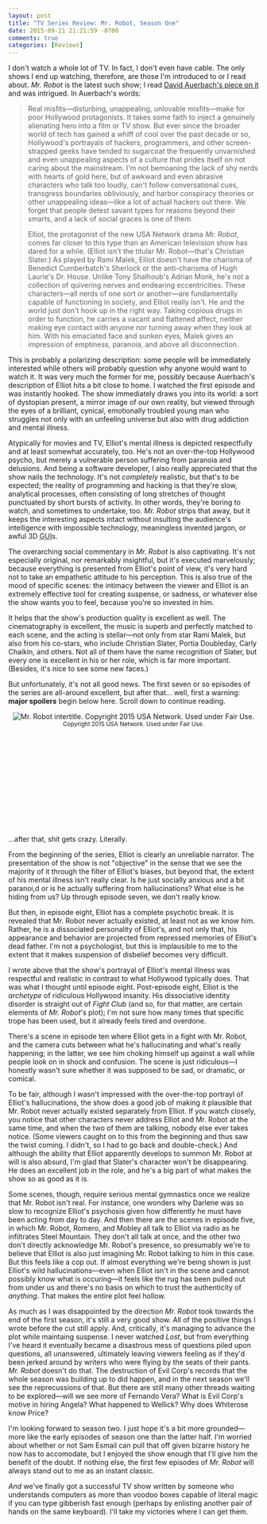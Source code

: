 ```yaml
---
layout: post
title: "TV Series Review: Mr. Robot, Season One"
date: 2015-09-21 21:21:59 -0700
comments: true
categories: [Reviews]
---
```


I don't watch a whole lot of TV. In fact, I don't even have cable. The only
shows I end up watching, therefore, are those I'm introduced to or I read about.
_Mr. Robot_ is the latest such show; I read
[David Auerbach's piece on it](http://www.slate.com/articles/technology/bitwise/2015/06/mr_robot_on_usa_finally_hollywood_created_a_realistic_hacker_character.html)
and was intrigued. In Auerbach's words:

> Real misfits&mdash;disturbing, unappealing, unlovable misfits&mdash;make for
> poor Hollywood protagonists. It takes some faith to inject a genuinely
> alienating hero into a film or TV show. But ever since the broader world of
> tech has gained a whiff of cool over the past decade or so, Hollywood's
> portrayals of hackers, programmers, and other screen-strapped geeks have
> tended to sugarcoat the frequently unvarnished and even unappealing aspects of
> a culture that prides itself on not caring about the mainstream. I'm not
> bemoaning the lack of shy nerds with hearts of gold here, but of awkward and
> even abrasive characters who talk too loudly, can't follow conversational
> cues, transgress boundaries obliviously, and harbor conspiracy theories or
> other unappealing ideas&mdash;like a lot of actual hackers out there. We
> forget that people detest savant types for reasons beyond their smarts, and a
> lack of social graces is one of them.
>
> Elliot, the protagonist of the new USA Network drama _Mr. Robot_, comes far
> closer to this type than an American television show has dared for a while.
> (Elliot isn't the titular Mr. Robot&mdash;that's Christian Slater.) As played
> by Rami Malek, Elliot doesn't have the charisma of Benedict Cumberbatch's
> Sherlock or the anti-charisma of Hugh Laurie's Dr. House. Unlike Tony
> Shalhoub's Adrian Monk, he's not a collection of quivering nerves and
> endearing eccentricities. These characters&mdash;all nerds of one sort or
> another&mdash;are fundamentally capable of functioning in society, and Elliot
> really isn't. He and the world just don't hook up in the right way. Taking
> copious drugs in order to function, he carries a vacant and flattened affect,
> neither making eye contact with anyone nor turning away when they look at him.
> With his emaciated face and sunken eyes, Malek gives an impression of
> emptiness, paranoia, and above all disconnection.

This is probably a polarizing description: some people will be immediately
interested while others will probably question why anyone would want to watch
it. It was very much the former for me, possibly because Auerbach's description
of Elliot hits a bit close to home. I watched the first episode and was
instantly hooked. The show immediately draws you into its world: a sort of
dystopian present, a mirror image of our own reality, but viewed through the
eyes of a brilliant, cynical, emotionally troubled young man who struggles not
only with an unfeeling universe but also with drug addiction and mental
illness.

Atypically for movies and TV, Elliot's mental illness is depicted  respectfully
and at least somewhat accurately, too. He's not an over-the-top Hollywood
psycho, but merely a vulnerable person suffering from paranoia and delusions.
And being a software developer, I also really appreciated that the show nails
the technology.  It's not _completely_ realistic, but that's to be expected; the
reality of programming and hacking is that they're slow, analytical processes,
often consisting of long stretches of thought punctuated by short bursts of
activity.  In other words, they're boring to watch, and sometimes to undertake,
too.  _Mr. Robot_ strips that away, but it keeps the interesting aspects intact
without insulting the audience's intelligence with impossible technology,
meaningless invented jargon, or awful 3D
<acronym title="Graphical User Interface">GUI</acronym>s.

<!-- more -->

The overarching social commentary in _Mr. Robot_ is also captivating. It's not
especially original, nor remarkably insightful, but it's executed marvelously;
because everything is presented from Elliot's point of view, it's very hard not
to take an empathetic attitude to his perception. This is also true of the mood
of specific scenes: the intimacy between the viewer and Elliot is an extremely
effective tool for creating suspense, or sadness, or whatever else the show
wants you to feel, because you're so invested in him.

It helps that the show's production quality is excellent as well. The
cinematography is excellent, the music is superb and perfectly matched to each
scene, and the acting is stellar&mdash;not only from star Rami Malek, but also
from his co-stars, who include Christian Slater, Portia Doubleday, Carly
Chaikin, and others. Not all of them have the name recognition of Slater, but
every one is excellent in his or her role, which is far more important.
(Besides, it's nice to see some new faces.)

But unfortunately, it's not all good news. The first seven or so episodes of the
series are all-around excellent, but after that... well, first a warning: **major
spoilers** begin below here. Scroll down to continue reading.

<div style="margin-left: auto; margin-right: auto; text-align: center;">
<img src="/images/mr-robot.jpg"
alt="Mr. Robot intertitle. Copyright 2015 USA Network. Used under Fair Use." />
<br />
<small>Copyright 2015 USA Network. Used under Fair Use.</small>
</div>

&nbsp;<br />
&nbsp;<br />
&nbsp;<br />
&nbsp;<br />
&nbsp;<br />
&nbsp;<br />
&nbsp;<br />
&nbsp;<br />
&nbsp;<br />
&nbsp;<br />
&nbsp;<br />

...after that, shit gets crazy. Literally.

From the beginning of the series, Elliot is clearly an unreliable narrator.  The
presentation of the show is not "objective" in the sense that we see the
majority of it through the filter of Elliot's biases, but beyond that, the
extent of his mental illness isn't really clear. Is he just socially anxious and
a bit paranoi,d or is he actually suffering from hallucinations? What else is he
hiding from us? Up through episode seven, we don't really know.

But then, in episode eight, Elliot has a complete psychotic break. It is
revealed that Mr. Robot never actually existed, at least not as we know him.
Rather, he is a dissociated personality of Elliot's, and not only that, his
appearance and behavior are projected from repressed memories of Elliot's dead
father. I'm not a psychologist, but this is implausible to me to the extent that
it makes suspension of disbelief becomes very difficult.

I wrote above that the show's portrayal of Elliot's mental illness was
respectful and realistic in contrast to what Hollywood typically does. That was
what I thought until episode eight. Post-episode eight, Elliot is the
_archetype_ of ridiculous Hollywood insanity. His dissociative identity disorder
is straight out of _Fight Club_ (and so, for that matter, are certain elements
of _Mr. Robot_'s plot); I'm not sure how many times that specific trope has been
used, but it already feels tired and overdone.

There's a scene in episode ten where Elliot gets in a fight with Mr. Robot, and
the camera cuts between what he's hallucinating and what's really happening; in
the latter, we see him choking himself up against a wall while people look on in
shock and confusion. The scene is just ridiculous&mdash;I honestly wasn't sure
whether it was supposed to be sad, or dramatic, or comical.

To be fair, although I wasn't impressed with the over-the-top portrayl of
Elliot's hallucinations, the show does a good job of making it plausible that
Mr. Robot never actually existed separately from Elliot. If you watch closely,
you notice that other characters never address Elliot and Mr. Robot at the same
time, and when the two of them are talking, nobody else ever takes notice. (Some
viewers caught on to this from the beginning and thus saw the twist coming. I
didn't, so I had to go back and double-check.) And although the ability that
Elliot apparently develops to summon Mr. Robot at will is also absurd, I'm glad
that Slater's character won't be disappearing. He does an excellent job in the
role, and he's a big part of what makes the show so as good as it is.

Some scenes, though, require serious mental gymnastics once we realize that Mr.
Robot isn't real. For instance, one wonders why Darlene was so slow to recognize
Elliot's psychosis given how differently he must have been acting from day to
day. And then there are the scenes in episode five, in which Mr. Robot, Romero,
and Mobley all talk to Elliot via radio as he infiltrates Steel Mountain.  They
don't all talk at once, and the other two don't directly acknowledge Mr.
Robot's presence, so presumably we're to believe that Elliot is also just
imagining Mr. Robot talking to him in this case. But this feels like a cop out.
If almost everything we're being shown is just Elliot's wild
hallucinations&mdash;even when Elliot isn't in the scene and cannot possibly
know what is occuring&mdash;it feels like the rug has been pulled out from under
us and there's no basis on which to trust the authenticity of _anything_. That
makes the entire plot feel hollow.

As much as I was disappointed by the direction _Mr. Robot_ took towards the end
of the first season, it's still a very good show. All of the positive things I
wrote before the cut still apply. And, critically, it's managing to advance the
plot while maintaing suspense. I never watched _Lost_, but from everything I've
heard it eventually became a disastrous mess of questions piled upon questions,
all unanswered, ultimately leaving viewers feeling as if they'd been jerked
around by writers who were flying by the seats of their pants. _Mr. Robot_
doesn't do that. The destruction of Evil Corp's records that the whole season
was building up to did happen, and in the next season we'll see the
reprecussions of that.  But there are still many other threads waiting to be
explored&mdash;will we see more of Fernando Vera? What is Evil Corp's motive in
hiring Angela? What happened to Wellick? Why does Whiterose know Price?

I'm looking forward to season two. I just hope it's a bit more
grounded&mdash;more like the early episodes of season one than the latter half.
I'm worried about whether or not Sam Esmail can pull that off given bizarre
history he now has to accomodate, but I enjoyed the show enough that I'll give
him the benefit of the doubt. If nothing else, the first few episodes of _Mr.
Robot_ will always stand out to me as an instant classic.

_And_ we've finally got a successful TV show written by someone who understands
computers as more than voodoo boxes capable of literal magic if you can type
gibberish fast enough (perhaps by enlisting another pair of hands on the same
keyboard). I'll take my victories where I can get them.
